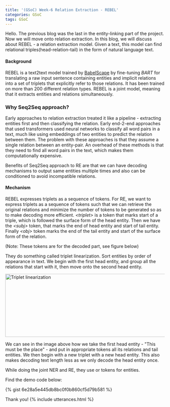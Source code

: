 ```yaml
---
title: '(GSoC) Week-6 Relation Extraction - REBEL'
categories: GSoC
tags: GSoC
---
```


Hello. The previous blog was the last in the entity-linking part of the project. Now we will move onto relation extraction. In this blog, we will discuss about REBEL - a relation extraction model. Given a text, this model can find relational triples(head-relation-tail) in the form of natural language text. 

#### **Background**
REBEL is a text2text model trained by [BabelScape](https://babelscape.com/) by fine-tuning <i>BART</i> for translating a raw input sentence containing entities and implicit relations into a set of triplets that explicitly refer to those relations. It has been trained on more than 200 different relation types.
REBEL is a joint model, meaning that it extracts entities and relations simultaneously.

### **Why Seq2Seq approach?**
Early approaches to relation extraction treated it like a pipeline - extracting entities first and then classifying the relation. Early end-2-end approaches that used transformers used neural networks to classify all word pairs in a text, much like using embeddings of two entities to predict the relation between them. The problem with these approaches is that they assume a single relation between an entity-pair. An overhead of these methods is that they need to find all word pairs in the text, which makes them computationally expensive.

Benefits of Seq2Seq approach to RE are that we can have decoding mechanisms to output same entities multiple times and also can be conditioned to avoid incompatible relations. 

#### **Mechanism**
REBEL expresses triplets as a sequence of tokens. For RE, we want to express triplets as a sequence of tokens such that we can retrieve the original relations and minimize the number of tokens to be generated so as to make decoding more efficient. <i>&lt;triplet&gt;</i> is a token that marks start of a triple, which is followed the surface form of the head entity. Then we have the <i>&lt;subj&gt;</i> token, that marks the end of head entity and start of tail entity. Finally <i>&lt;obj&gt;</i> token marks the end of the tail entity and start of the surface form of the relation.

(Note: These tokens are for the decoded part, see figure below)

They do something called triplet linearization. Sort entities by order of appearance in text. We begin with the first head entity, and group all the relations that start with it, then move onto the second head entity. 

<img src="/assets/images/triplet-linear.png" alt= "Triplet linearization" width="800" height="200">

We can see in the image above how we take the first head entity - "This must be the place" - and put in appropriate tokens all its relations and tail entities. We then begin with a new triplet with a new head entity. This also makes decoding text length less as we only decode the head entity once. 

While doing the joint NER and RE, they use <i><PER></i> or <i><ORG></i> tokens for entities. 

Find the demo code below:

{% gist 6e28a5e445db8bc0f0b860cf5d79b581 %}

Thank you!
{% include utterances.html %}